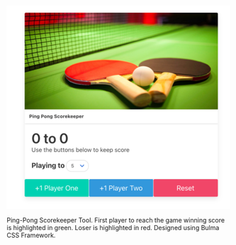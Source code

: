 ![Ping-Pong-Scorekeeper-Tool](./images/screenshot.png)

Ping-Pong Scorekeeper Tool.
First player to reach the game winning score is highlighted in green.
Loser is highlighted in red.
Designed using Bulma CSS Framework.
